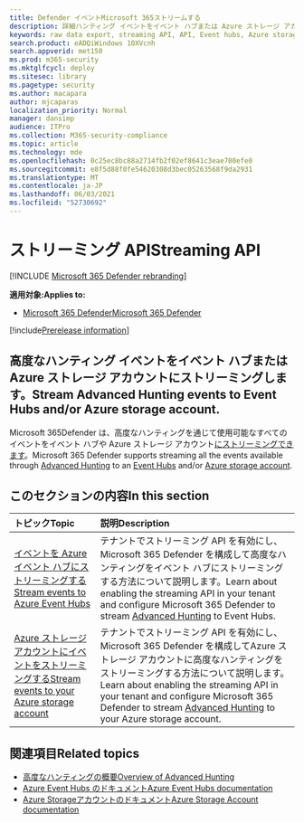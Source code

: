 ```yaml
---
title: Defender イベントMicrosoft 365ストリームする
description: 詳細ハンティング イベントをイベント ハブまたは Azure ストレージ アカウントにストリームするように Defender をMicrosoft 365する方法について説明します。
keywords: raw data export, streaming API, API, Event hubs, Azure storage, storage account, Advanced Hunting, raw data sharing
search.product: eADQiWindows 10XVcnh
search.appverid: met150
ms.prod: m365-security
ms.mktglfcycl: deploy
ms.sitesec: library
ms.pagetype: security
ms.author: macapara
author: mjcaparas
localization_priority: Normal
manager: dansimp
audience: ITPro
ms.collection: M365-security-compliance
ms.topic: article
ms.technology: mde
ms.openlocfilehash: 0c25ec8bc88a2714fb2f02ef8641c3eae700efe0
ms.sourcegitcommit: e8f5d88f0fe54620308d3bec05263568f9da2931
ms.translationtype: MT
ms.contentlocale: ja-JP
ms.lasthandoff: 06/03/2021
ms.locfileid: "52730692"
---
```

# <a name="streaming-api"></a><span data-ttu-id="b7c8c-104">ストリーミング API</span><span class="sxs-lookup"><span data-stu-id="b7c8c-104">Streaming API</span></span>

[!INCLUDE [Microsoft 365 Defender rebranding](../../includes/microsoft-defender.md)]

<span data-ttu-id="b7c8c-105">**適用対象:**</span><span class="sxs-lookup"><span data-stu-id="b7c8c-105">**Applies to:**</span></span>
- [<span data-ttu-id="b7c8c-106">Microsoft 365 Defender</span><span class="sxs-lookup"><span data-stu-id="b7c8c-106">Microsoft 365 Defender</span></span>](https://go.microsoft.com/fwlink/?linkid=2118804)

[!include[Prerelease information](../../includes/prerelease.md)]

## <a name="stream-advanced-hunting-events-to-event-hubs-andor-azure-storage-account"></a><span data-ttu-id="b7c8c-107">高度なハンティング イベントをイベント ハブまたは Azure ストレージ アカウントにストリーミングします。</span><span class="sxs-lookup"><span data-stu-id="b7c8c-107">Stream Advanced Hunting events to Event Hubs and/or Azure storage account.</span></span>

<span data-ttu-id="b7c8c-108">Microsoft 365Defender は、高度なハンティング[](../defender/advanced-hunting-overview.md)を通じて使用可能[](/azure/event-hubs/)なすべてのイベントをイベント ハブや Azure ストレージ アカウント[にストリーミングできます](/azure/event-hubs/)。</span><span class="sxs-lookup"><span data-stu-id="b7c8c-108">Microsoft 365 Defender supports streaming all the events available through [Advanced Hunting](../defender/advanced-hunting-overview.md) to an [Event Hubs](/azure/event-hubs/) and/or [Azure storage account](/azure/event-hubs/).</span></span>



## <a name="in-this-section"></a><span data-ttu-id="b7c8c-109">このセクションの内容</span><span class="sxs-lookup"><span data-stu-id="b7c8c-109">In this section</span></span>

<span data-ttu-id="b7c8c-110">トピック</span><span class="sxs-lookup"><span data-stu-id="b7c8c-110">Topic</span></span> | <span data-ttu-id="b7c8c-111">説明</span><span class="sxs-lookup"><span data-stu-id="b7c8c-111">Description</span></span>
:---|:---
[<span data-ttu-id="b7c8c-112">イベントを Azure イベント ハブにストリーミングする</span><span class="sxs-lookup"><span data-stu-id="b7c8c-112">Stream events to Azure Event Hubs</span></span>](raw-data-export-event-hub.md)| <span data-ttu-id="b7c8c-113">テナントでストリーミング API を有効にし、Microsoft 365 Defender を構成して高度[](../defender/advanced-hunting-overview.md)なハンティングをイベント ハブにストリーミングする方法について説明します。</span><span class="sxs-lookup"><span data-stu-id="b7c8c-113">Learn about enabling the streaming API in your tenant and configure Microsoft 365 Defender to stream [Advanced Hunting](../defender/advanced-hunting-overview.md) to Event Hubs.</span></span>
[<span data-ttu-id="b7c8c-114">Azure ストレージ アカウントにイベントをストリーミングする</span><span class="sxs-lookup"><span data-stu-id="b7c8c-114">Stream events to your Azure storage account</span></span>](raw-data-export-storage.md)| <span data-ttu-id="b7c8c-115">テナントでストリーミング API を有効にし、Microsoft 365 Defender を構成して[](../defender/advanced-hunting-overview.md)Azure ストレージ アカウントに高度なハンティングをストリーミングする方法について説明します。</span><span class="sxs-lookup"><span data-stu-id="b7c8c-115">Learn about enabling the streaming API in your tenant and configure Microsoft 365 Defender to stream [Advanced Hunting](../defender/advanced-hunting-overview.md) to your Azure storage account.</span></span>


## <a name="related-topics"></a><span data-ttu-id="b7c8c-116">関連項目</span><span class="sxs-lookup"><span data-stu-id="b7c8c-116">Related topics</span></span>
- [<span data-ttu-id="b7c8c-117">高度なハンティングの概要</span><span class="sxs-lookup"><span data-stu-id="b7c8c-117">Overview of Advanced Hunting</span></span>](../defender/advanced-hunting-overview.md)
- [<span data-ttu-id="b7c8c-118">Azure Event Hubs のドキュメント</span><span class="sxs-lookup"><span data-stu-id="b7c8c-118">Azure Event Hubs documentation</span></span>](/azure/event-hubs/)
- [<span data-ttu-id="b7c8c-119">Azure Storageアカウントのドキュメント</span><span class="sxs-lookup"><span data-stu-id="b7c8c-119">Azure Storage Account documentation</span></span>](/azure/storage/common/storage-account-overview)
